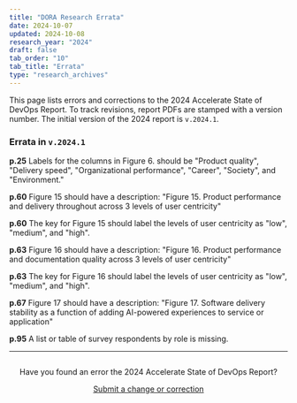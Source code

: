 ```yaml
---
title: "DORA Research Errata"
date: 2024-10-07
updated: 2024-10-08
research_year: "2024"
draft: false
tab_order: "10"
tab_title: "Errata"
type: "research_archives"
---
```


This page lists errors and corrections to the 2024 Accelerate State of DevOps Report. To track revisions, report PDFs are stamped with a version number. The initial version of the 2024 report is `v.2024.1`.

### Errata in `v.2024.1`

**p.25** Labels for the columns in Figure 6. should be "Product quality", "Delivery speed", "Organizational performance", "Career", "Society", and "Environment."

**p.60** Figure 15 should have a description: "Figure 15.  Product performance and delivery throughout across 3 levels of user centricity"

**p.60** The key for Figure 15 should label the levels of user centricity as "low", "medium", and "high".

**p.63** Figure 16 should have a description: "Figure 16. Product performance and documentation quality across 3 levels of user centricity"

**p.63** The key for Figure 16 should label the levels of user centricity as "low", "medium", and "high".

**p.67** Figure 17 should have a description: "Figure 17. Software delivery stability as a function of adding AI-powered experiences to service or application"

**p.95** A list or table of survey respondents by role is missing.

-----
<div style="text-align:center; margin-top:2em;">
Have you found an error the 2024 Accelerate State of DevOps Report?

<a href='mailto:dora-advocacy@google.com?subject=DORA+Accelerate+State+of+DevOps+Report+2024+error+report' class='button' target="_blank">Submit a change or correction</a>
</div>
